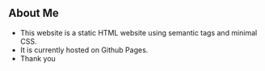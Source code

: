 ## About Me 

* This website is a static HTML website using semantic tags and minimal CSS. 
* It is currently hosted on Github Pages.
* Thank you